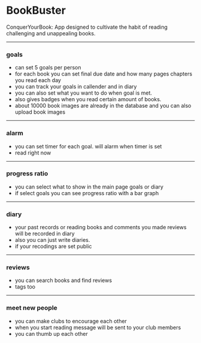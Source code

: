 # BookBuster
ConquerYourBook: App designed to cultivate the habit of reading challenging and unappealing books. 

***
### goals
- can set 5 goals per person 
- for each book you can set final due date and how many pages chapters you read each day
- you can track your goals in callender and in diary
- you can also set what you want to do when goal is met.
- also gives badges when you read certain amount of books.
- about 10000 book images are already in the database and you can also upload book images 

***
### alarm 
- you can set timer for each goal. will alarm when timer is set
- read right now

***
### progress ratio
- you can select what to show in the main page goals or diary
- if select goals you can see progress ratio with a bar graph

***
### diary
- your past records or reading books and comments you made reviews will be recorded in diary
- also you can just write diaries.
- if your recodings are set public 


***
### reviews
- you can search books and find reviews
- tags too


***
### meet new people
- you can make clubs to encourage each other
- when you start reading message will be sent to your club members
- you can thumb up each other

